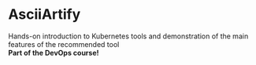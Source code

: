 # AsciiArtify
Hands-on introduction to Kubernetes tools and demonstration of the main features of the recommended tool  
**Part of the DevOps course!**
